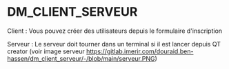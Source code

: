 # DM_CLIENT_SERVEUR
Client :
Vous pouvez créer des utilisateurs depuis le formulaire d'inscription

Serveur :
Le serveur doit tourner dans un terminal si il est lancer depuis QT creator
(voir image serveur https://gitlab.imerir.com/douraid.ben-hassen/dm_client_serveur/-/blob/main/serveur.PNG)

